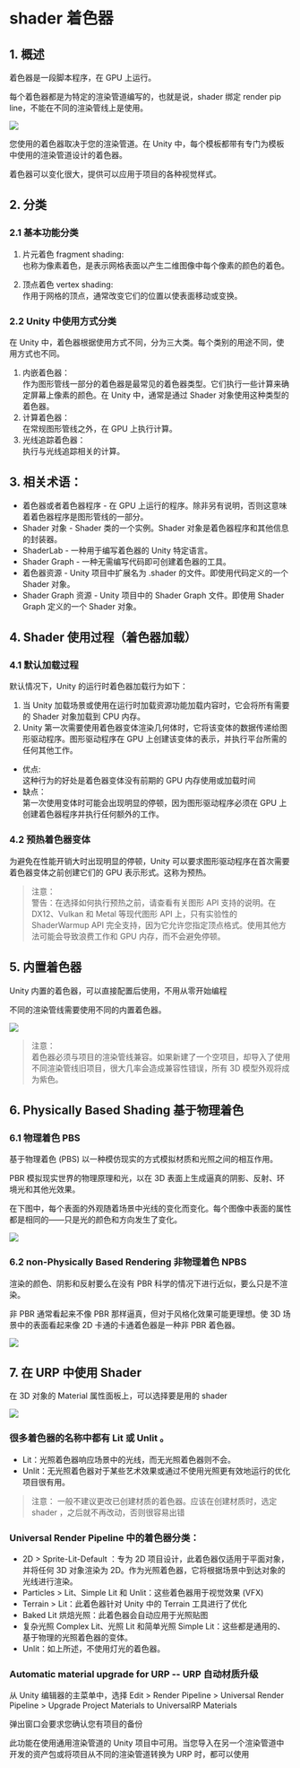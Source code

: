 # shader 着色器

## 1. 概述

着色器是一段脚本程序，在 GPU 上运行。

每个着色器都是为特定的渲染管道编写的，也就是说，shader 绑定 render pip line，不能在不同的渲染管线上是使用。

![](../imgs/f9a7bbfa-9e76-42f3-bf2c-7ef4bdd896a9_CC_Shad_Shdrs_1.png.2000x0x1.png)

您使用的着色器取决于您的渲染管道。在 Unity 中，每个模板都带有专门为模板中使用的渲染管道设计的着色器。

着色器可以变化很大，提供可以应用于项目的各种视觉样式。

## 2. 分类

### 2.1 基本功能分类

1. 片元着色 fragment shading:  
   也称为像素着色，是表示网格表面以产生二维图像中每个像素的颜色的着色。

2. 顶点着色 vertex shading:  
   作用于网格的顶点，通常改变它们的位置以使表面移动或变换。

### 2.2 Unity 中使用方式分类

在 Unity 中，着色器根据使用方式不同，分为三大类。每个类别的用途不同，使用方式也不同。

1. 内嵌着色器：  
   作为图形管线一部分的着色器是最常见的着色器类型。它们执行一些计算来确定屏幕上像素的颜色。在 Unity 中，通常是通过 Shader 对象使用这种类型的着色器。
2. 计算着色器：  
   在常规图形管线之外，在 GPU 上执行计算。
3. 光线追踪着色器：  
   执行与光线追踪相关的计算。

## 3. 相关术语：

- 着色器或者着色器程序 - 在 GPU 上运行的程序。除非另有说明，否则这意味着着色器程序是图形管线的一部分。
- Shader 对象 - Shader 类的一个实例。Shader 对象是着色器程序和其他信息的封装器。
- ShaderLab - 一种用于编写着色器的 Unity 特定语言。
- Shader Graph - 一种无需编写代码即可创建着色器的工具。
- 着色器资源 - Unity 项目中扩展名为 .shader 的文件。即使用代码定义的一个 Shader 对象。
- Shader Graph 资源 - Unity 项目中的 Shader Graph 文件。即使用 Shader Graph 定义的一个 Shader 对象。

## 4. Shader 使用过程（着色器加载）

### 4.1 默认加载过程

默认情况下，Unity 的运行时着色器加载行为如下：

1. 当 Unity 加载场景或使用在运行时加载资源功能加载内容时，它会将所有需要的 Shader 对象加载到 CPU 内存。
2. Unity 第一次需要使用着色器变体渲染几何体时，它将该变体的数据传递给图形驱动程序。图形驱动程序在 GPU 上创建该变体的表示，并执行平台所需的任何其他工作。

- 优点:  
   这种行为的好处是着色器变体没有前期的 GPU 内存使用或加载时间
- 缺点：  
  第一次使用变体时可能会出现明显的停顿，因为图形驱动程序必须在 GPU 上创建着色器程序并执行任何额外的工作。

### 4.2 预热着色器变体

为避免在性能开销大时出现明显的停顿，Unity 可以要求图形驱动程序在首次需要着色器变体之前创建它们的 GPU 表示形式。这称为预热。

> 注意：  
> 警告：在选择如何执行预热之前，请查看有关图形 API 支持的说明。在 DX12、Vulkan 和 Metal 等现代图形 API 上，只有实验性的 ShaderWarmup API 完全支持，因为它允许您指定顶点格式。使用其他方法可能会导致浪费工作和 GPU 内存，而不会避免停顿。

## 5. 内置着色器

Unity 内置的着色器，可以直接配置后使用，不用从零开始编程

不同的渲染管线需要使用不同的内置着色器。

![](../imgs/unity_building_shader.png)

> 注意：  
> 着色器必须与项目的渲染管线兼容。如果新建了一个空项目，却导入了使用不同渲染管线旧项目，很大几率会造成兼容性错误，所有 3D 模型外观将成为紫色。

## 6. Physically Based Shading 基于物理着色

### 6.1 物理着色 PBS

基于物理着色 (PBS) 以一种模仿现实的方式模拟材质和光照之间的相互作用。

PBR 模拟现实世界的物理原理和光，以在 3D 表面上生成逼真的阴影、反射、环境光和其他光效果。

在下图中，每个表面的外观随着场景中光线的变化而变化。每个图像中表面的属性都是相同的——只是光的颜色和方向发生了变化。

![](../imgs/PBRExample.gif)

### 6.2 non-Physically Based Rendering 非物理着色 NPBS

渲染的颜色、阴影和反射要么在没有 PBR 科学的情况下进行近似，要么只是不渲染。

非 PBR 通常看起来不像 PBR 那样逼真，但对于风格化效果可能更理想。使 3D 场景中的表面看起来像 2D 卡通的卡通着色器是一种非 PBR 着色器。

![](../imgs/npbs.png)

## 7. 在 URP 中使用 Shader

在 3D 对象的 Material 属性面板上，可以选择要是用的 shader

![](../imgs/urp_shader.png)

### 很多着色器的名称中都有 Lit 或 Unlit 。

- Lit：光照着色器响应场景中的光线，而无光照着色器则不会。
- Unlit：无光照着色器对于某些艺术效果或通过不使用光照更有效地运行的优化项目很有用。

> 注意：
> 一般不建议更改已创建材质的着色器。应该在创建材质时，选定 shader ，之后就不再改动，否则很容易出错

### Universal Render Pipeline 中的着色器分类：

- 2D > Sprite-Lit-Default ：专为 2D 项目设计，此着色器仅适用于平面对象，并将任何 3D 对象渲染为 2D。作为光照着色器，它将根据场景中到达对象的光线进行渲染。
- Particles > Lit、Simple Lit 和 Unlit：这些着色器用于视觉效果 (VFX)
- Terrain > Lit：此着色器针对 Unity 中的 Terrain 工具进行了优化
- Baked Lit 烘焙光照：此着色器会自动应用于光照贴图
- 复杂光照 Complex Lit、光照 Lit 和简单光照 Simple Lit：这些都是通用的、基于物理的光照着色器的变体。
- Unlit：如上所述，不使用灯光的着色器。

### Automatic material upgrade for URP -- URP 自动材质升级

从 Unity 编辑器的主菜单中，选择 Edit > Render Pipeline > Universal Render Pipeline > Upgrade Project Materials to UniversalRP Materials

弹出窗口会要求您确认您有项目的备份

此功能在使用通用渲染管道的 Unity 项目中可用。当您导入在另一个渲染管道中开发的资产包或将项目从不同的渲染管道转换为 URP 时，都可以使用
